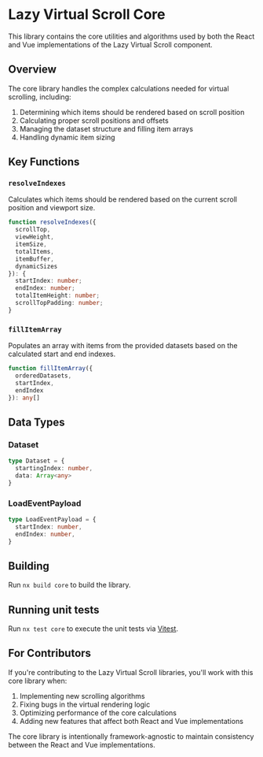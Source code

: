 # Lazy Virtual Scroll Core

This library contains the core utilities and algorithms used by both the React and Vue implementations of the Lazy Virtual Scroll component.

## Overview

The core library handles the complex calculations needed for virtual scrolling, including:

1. Determining which items should be rendered based on scroll position
2. Calculating proper scroll positions and offsets
3. Managing the dataset structure and filling item arrays
4. Handling dynamic item sizing

## Key Functions

### `resolveIndexes`

Calculates which items should be rendered based on the current scroll position and viewport size.

```typescript
function resolveIndexes({
  scrollTop,
  viewHeight,
  itemSize,
  totalItems,
  itemBuffer,
  dynamicSizes
}): {
  startIndex: number;
  endIndex: number;
  totalItemHeight: number;
  scrollTopPadding: number;
}
```

### `fillItemArray`

Populates an array with items from the provided datasets based on the calculated start and end indexes.

```typescript
function fillItemArray({
  orderedDatasets,
  startIndex,
  endIndex
}): any[]
```

## Data Types

### Dataset

```typescript
type Dataset = {
  startingIndex: number,
  data: Array<any>
}
```

### LoadEventPayload

```typescript
type LoadEventPayload = {
  startIndex: number,
  endIndex: number,
}
```

## Building

Run `nx build core` to build the library.

## Running unit tests

Run `nx test core` to execute the unit tests via [Vitest](https://vitest.dev/).

## For Contributors

If you're contributing to the Lazy Virtual Scroll libraries, you'll work with this core library when:

1. Implementing new scrolling algorithms
2. Fixing bugs in the virtual rendering logic
3. Optimizing performance of the core calculations
4. Adding new features that affect both React and Vue implementations

The core library is intentionally framework-agnostic to maintain consistency between the React and Vue implementations.
